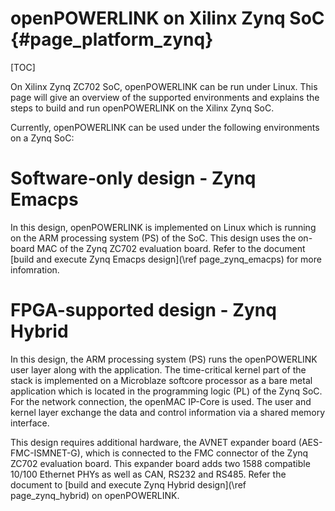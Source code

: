 openPOWERLINK on Xilinx Zynq SoC {#page_platform_zynq}
================================

[TOC]

On Xilinx Zynq ZC702 SoC, openPOWERLINK can be run under Linux. This page will
give an overview of the supported environments and explains the steps to
build and run openPOWERLINK on the Xilinx Zynq SoC.

Currently, openPOWERLINK can be used under the following environments on a Zynq SoC:

# Software-only design - Zynq Emacps

In this design, openPOWERLINK is implemented on Linux which is running on the
ARM processing system (PS) of the SoC. This design uses the on-board MAC of
the Zynq ZC702 evaluation board.
Refer to the document [build and execute Zynq Emacps design](\ref page_zynq_emacps)
for more infomration.

# FPGA-supported design - Zynq Hybrid

In this design, the ARM processing system (PS) runs the openPOWERLINK user
layer along with the application. The time-critical kernel part of the stack
is implemented on a Microblaze softcore processor as a bare metal application
which is located in the programming logic (PL) of the Zynq SoC. For the network
connection, the openMAC IP-Core is used. The user and kernel layer exchange the
data and control information via a shared memory interface.

This design requires additional hardware, the AVNET expander board
(AES-FMC-ISMNET-G), which is connected to the FMC connector of the Zynq ZC702
evaluation board. This expander board adds two 1588 compatible 10/100
Ethernet PHYs as well as CAN, RS232 and RS485.
Refer the document to [build and execute Zynq Hybrid design](\ref page_zynq_hybrid)
on openPOWERLINK.
